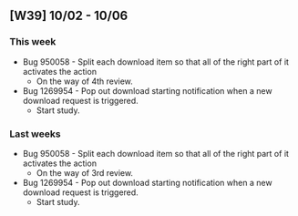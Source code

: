 ## [W39] 10/02 - 10/06 ##

### This week ###
- Bug 950058 - Split each download item so that all of the right part of it activates the action
  - On the way of 4th review.
- Bug 1269954 - Pop out download starting notification when a new download request is triggered.
  - Start study.


### Last weeks ###
- Bug 950058 - Split each download item so that all of the right part of it activates the action
  - On the way of 3rd review.
- Bug 1269954 - Pop out download starting notification when a new download request is triggered.
  - Start study.
